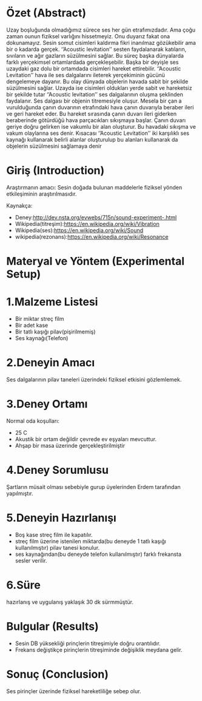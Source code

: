 
# Özet (Abstract)

Uzay boşluğunda olmadığımız sürece ses her gün etrafımızdadır. Ama çoğu zaman ounun fiziksel varlığını hissetmeyiz. Onu duyarız fakat ona dokunamayız.
Sesin somut cisimleri kaldırma fikri inanılmaz gözükebilir ama bir o kadarda gerçek. ‘’Acoustic levitation’’ sesten faydalanarak katıların, sıvıların ve ağır gazların süzülmesini sağlar. Bu süreç başka dünyalarda farklı yerçekimsel ortamlardada gerçekleşebilir. Başka bir deyişle ses uzaydaki gaz dolu bir ortamdada cisimleri hareket ettirebilir.
‘’Acoustic Levitation’’ hava ile ses dalgalarını ileterek yerçekiminin gücünü dengelemeye dayanır. Bu olay dünyada objelerin havada sabit bir şekilde süzülmesini sağlar. Uzayda ise cisimleri oldukları yerde sabit ve hareketsiz bir şekilde tutar
‘’Acoustic levitation’’ ses dalgalarının oluşma şeklinden faydalanır. Ses dalgası bir objenin titremesiyle oluşur. Mesela bir çan a vurulduğunda çanın duvarının etrafındaki hava çanın duvarıyla beraber ileri ve geri hareket eder. Bu hareket sırasında çanın duvarı ileri giderken beraberinde götürdüğü hava parçacıkları sıkışmaya başlar. Çanın duvarı geriye doğru gelirken ise vakumlu bir alan oluşturur. Bu havadaki sıkışma ve vakum olaylarına ses denir. Kısacası ‘’Acoustic Levitation’’ iki karşılıklı ses kaynağı kullanarak belirli alanlar oluşturulup bu alanları kullanarak da objelerin süzülmesini sağlamaya denir

# Giriş (Introduction)

Araştırmanın amacı: Sesin doğada bulunan maddelerle fiziksel yönden etkileşiminin araştırılmasıdır.

Kaynakça:

* Deney:http://dev.nsta.org/evwebs/715n/sound-experiment-.html
* Wikipedia(titreşim):https://en.wikipedia.org/wiki/Vibration
* Wikipedia(ses):https://en.wikipedia.org/wiki/Sound
* wikipedia(rezonans):https://en.wikipedia.org/wiki/Resonance

# Materyal ve Yöntem (Experimental Setup)

# 1.Malzeme Listesi

* Bir miktar streç film
* Bir adet kase
* Bir tatlı kaşığı pilav(pişirilmemiş)
* Ses kaynağı(Telefon)

# 2.Deneyin Amacı

 Ses dalgalarının pilav taneleri üzerindeki fiziksel etkisini gözlemlemek.

# 3.Deney Ortamı

Normal oda koşulları:

* 25 C
* Akustik bir ortam değildir çevrede ev eşyaları mevcuttur.
* Ahşap bir masa üzerinde gerçekleştirilmiştir

# 4.Deney Sorumlusu

  Şartların müsait olması sebebiyle gurup üyelerinden Erdem tarafından yapılmıştır.

# 5.Deneyin Hazırlanışı

 * Boş kase streç film ile kapatılır.
 * streç film üzerine istenilen miktarda(bu deneyde 1 tatlı kaşığı kullanılmıştır) pilav tanesi konulur.
 * ses kaynağından(bu deneyde telefon kullanılmıştır) farklı frekansta sesler verilir.

# 6.Süre

  hazırlanış ve uygulanış yaklaşık 30 dk sürmmüştür.

# Bulgular (Results)

* Sesin DB yüksekliği prinçlerin titreşimiyle doğru orantılıdır.
* Frekans değiştikçe pirinçlerin titreşiminde değişiklik meydana gelir.

# Sonuç (Conclusion) 

  Ses pirinçler üzerinde fiziksel hareketliliğe sebep olur.


